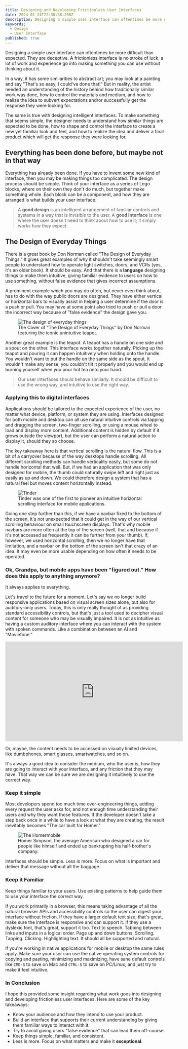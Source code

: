 ```yaml
---
title: Designing and Developing Frictionless User Interfaces
date: 2024-01-24T22:38:38.208Z
description: Designing a simple user interface can oftentimes be more difficult than expected. They are deceptive. A frictionless interface is no stroke of luck; a lot of work and experience go into making something you can use without thinking about it.
keywords:
  - Design
  - User Interface
published: true
---
```


Designing a simple user interface can oftentimes be more difficult than expected. They are deceptive. A frictionless interface is no stroke of luck; a lot of work and experience go into making something you can use without thinking about it.

In a way, it has some similarities to abstract art; you may look at a painting and say "That's so easy, I could've done that!" But in reality, the artist needed an understanding of the history behind how traditionally similar work was done, how to control the materials and medium, and how to realize the idea to subvert expectations and/or successfully get the response they were looking for.

The same is true with designing intelligent interfaces. To make something that seems simple, the designer needs to understand how similar things are expected to be done, how to shape and control the interface to create a new yet familiar look and feel, and how to realize the idea and deliver a final product which will get the response they were looking for.

## Everything has been done before, but maybe not in that way

Everything has already been done. If you have to invent some new kind of interface, then you may be making things too complicated. The design process should be simple. Think of your interface as a series of Lego blocks, where on their own they don't do much, but together make something whole. Each block can be a component, and how they are arranged is what builds your user interface.

> A **good design** is an intelligent arrangement of familiar controls and systems in a way that is _invisible_ to the user. A **good interface** is one where the user doesn't need to think about how to use it; it simply works how they expect.

## The Design of Everyday Things

There is a great book by Don Norman called "The Design of Everyday Things." It gives great examples of why it shouldn't take seemingly smart people to understand how to operate light switches, doors, and VCRs (yes, it's an older book). It should be easy. And that there is a **language** designing things to make them intuitive, giving familiar evidence to users on how to use something, without false evidence that gives incorrect assumptions.

A prominent example which you may do often, but never even think about, has to do with the way public doors are designed. They have either vertical or horizontal bars to visually assist in helping a user determine if the door is a push or pull. You may have at some point also tried to push or pull a door the incorrect way because of "false evidence" the design gave you.

<figure>
  <img src="/images/posts/design-of-everyday-things.png"
       alt="The design of everyday things">
  <figcaption>The Cover of "The Design of Everyday Things" by Don Norman featuring the iconic unintuitive teapot.</figcaption>
</figure>

Another great example is the teapot. A teapot has a handle on one side and a spout on the other. This interface works together naturally. Picking up the teapot and pouring it can happen intuitively when holding onto the handle. You wouldn't want to put the handle on the same side as the spout, it wouldn't make any sense, you couldn't tilt it properly and you would end up burning yourself when you pour hot tea onto your hand.

> Our user interfaces should behave similarly. It should be difficult to use the wrong way, and intuitive to use the right way.

### Applying this to digital interfaces

Applications should be tailored to the expected experience of the user, no matter what device, platform, or system they are using. Interfaces designed for both mobile and desktop can all use natural intuitive controls via tapping and dragging the screen, two-finger scrolling, or using a mouse wheel to load and display more content. Additional content is hidden by default if it grows outside the viewport, but the user can perform a natural action to display it, should they so choose.

The key takeaway here is that vertical scrolling is the natural flow. This is a bit of a carryover because of the way desktops handle scrolling. All different scrolling methods can handle verticality easily, but some do not handle horizontal that well. But, if we had an application that was only designed for mobile, the thumb could naturally swipe left and right just as easily as up and down. We could therefore design a system that has a natural feel but moves content horizontally instead.

<figure>
  <img src="/images/posts/tinder.png"
       alt="Tinder">
  <figcaption>Tinder was one of the first to pioneer an intuitive horizontal scrolling interface for mobile applications.</figcaption>
</figure>

Going one step further than this, if we have a navbar fixed to the bottom of the screen, it's not unexpected that it could get in the way of our vertical scrolling behaviour on small touchscreen displays. That's why mobile navbars are more often at the top of the screen (well, that and because if it's not accessed as frequently it can be further from your thumb). If, however, we used horizontal scrolling, then we no longer have that limitation, and a navbar on the bottom of the screen isn't that crazy of an idea. It may even be more usable depending on how often it needs to be operated.

### Ok, Grandpa, but mobile apps have been "figured out." How does this apply to anything anymore?

It always applies to everything.

Let's travel to the future for a moment. Let's say we no longer build responsive applications based on visual screen sizes alone, but also for auditory-only users. Today, this is only really thought of as providing standard accessibility controls, but that's just a tool used to decipher visual content for someone who may be visually impaired. It is not as intuitive as having a custom auditory interface where you can interact with the system with spoken commands. Like a combination between an AI and "Moviefone."

<div class="responsive-video-container">
  <iframe width="560" height="315" src="https://www.youtube-nocookie.com/embed/XagGEi_n_ok?si=7xgemsqs0X5-da_9" title="YouTube video player" frameborder="0" allow="accelerometer; autoplay; clipboard-write; encrypted-media; gyroscope; picture-in-picture; web-share" allowfullscreen></iframe>
</div>

Or, maybe, the content needs to be accessed on visually limited devices, like dumbphones, smart glasses, smartwatches, and so on.

It's always a good idea to consider the medium, who the user is, how they are going to interact with your interface, and any friction that they may have. That way we can be sure we are designing it intuitively to use the correct way.

### Keep it simple

Most developers spend too much time over-engineering things, adding every request the user asks for, and not enough time understanding their users and why they want those features. If the developer doesn't take a step back once in a while to have a look at what they are creating, the result inevitably becomes "The car built for Homer."

<figure>
  <img src="/images/posts/homermobile.png"
       alt="The Homermobile">
  <figcaption>Homer Simpson, the average American who designed a car for people like himself and ended up bankrupting his half-brother's company.</figcaption>
</figure>

Interfaces should be simple. Less is more. Focus on what is important and deliver that message without all the baggage.

### Keep it Familiar

Keep things familiar to your users. Use existing patterns to help guide them to use your interface the correct way.

If you work primarily in a browser, this means taking advantage of all the natural browser APIs and accessibility controls so the user can digest your interface without friction. If they have a larger default text size, that's great, make sure the interface is responsive and can support it. If they use a dyslexic font, that's great, support it too. Text to speech. Tabbing between links and inputs in a logical order. Page up and down buttons. Scrolling. Tapping. Clicking. Highlighting text. It should all be supported and natural.

If you're working in native applications for mobile or desktop the same rules apply. Make sure your user can use the native operating system controls for copying and pasting, minimizing and maximizing, have sane default controls like `CMD-S` to save on Mac and `CTRL-S` to save on PC/Linux, and just try to make it feel intuitive.

### In Conclusion

I hope this provided some insight regarding what work goes into designing and developing frictionless user interfaces. Here are some of the key takeaways:

- Know your audience and how they intend to use your product.
- Build an interface that supports their current understanding by giving them familiar ways to interact with it.
- Try to avoid giving users "false evidence" that can lead them off-course.
- Keep things simple, familiar, and consistent.
- Less is more. Focus on what matters and make it **exceptional**.
